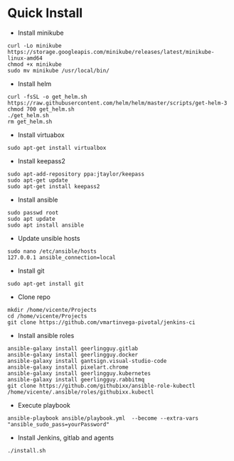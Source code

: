 # Quick Install


* Install minikube
```
curl -Lo minikube https://storage.googleapis.com/minikube/releases/latest/minikube-linux-amd64
chmod +x minikube
sudo mv minikube /usr/local/bin/
```

* Install helm
```
curl -fsSL -o get_helm.sh https://raw.githubusercontent.com/helm/helm/master/scripts/get-helm-3
chmod 700 get_helm.sh
./get_helm.sh
rm get_helm.sh
```

* Install virtuabox
```
sudo apt-get install virtualbox
```

* Install keepass2
```
sudo apt-add-repository ppa:jtaylor/keepass
sudo apt-get update
sudo apt-get install keepass2
```

* Install ansible
```
sudo passwd root
sudo apt update
sudo apt install ansible
```

* Update unsible hosts
```
sudo nano /etc/ansible/hosts
127.0.0.1 ansible_connection=local
```

* Install git
```
sudo apt-get install git
```

* Clone repo
```
mkdir /home/vicente/Projects
cd /home/vicente/Projects
git clone https://github.com/vmartinvega-pivotal/jenkins-ci
```

* Install ansible roles
```
ansible-galaxy install geerlingguy.gitlab
ansible-galaxy install geerlingguy.docker
ansible-galaxy install gantsign.visual-studio-code
ansible-galaxy install pixelart.chrome
ansible-galaxy install geerlingguy.kubernetes
ansible-galaxy install geerlingguy.rabbitmq
git clone https://github.com/githubixx/ansible-role-kubectl /home/vicente/.ansible/roles/githubixx.kubectl
```

* Execute playbook
```
ansible-playbook ansible/playbook.yml  --become --extra-vars "ansible_sudo_pass=yourPassword"
```

* Install Jenkins, gitlab and agents
```
./install.sh
```
